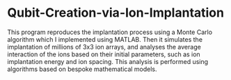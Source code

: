 # Qubit-Creation-via-Ion-Implantation
This program reproduces the implantation process using a Monte Carlo algorithm which I implemented using MATLAB.
Then it simulates the implantation of millions of 3x3 ion arrays, and analyses the average interaction
of the ions based on their initial parameters, such as ion implantation energy and ion spacing.
This analysis is performed using algorithms based on bespoke mathematical models.
